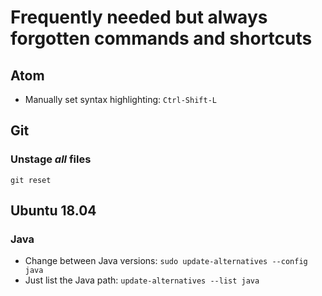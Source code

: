 # Frequently needed but always forgotten commands and shortcuts

## Atom
- Manually set syntax highlighting: ```Ctrl-Shift-L```

## Git

### Unstage *all* files
```
git reset
```

## Ubuntu 18.04

### Java
- Change between Java versions: ```sudo update-alternatives --config java```
- Just list the Java path: ```update-alternatives --list java```
